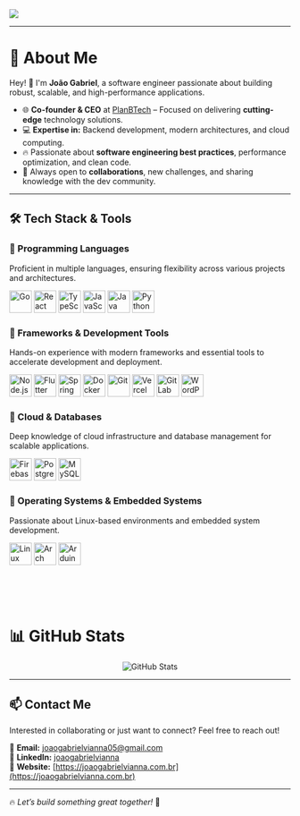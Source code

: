 <img src="https://user-images.githubusercontent.com/52347812/137624699-ce6bb7ee-eb84-46f1-ac69-c4b78b22db90.png" style="display: block; margin: 0 auto;">
 
---

# 🚀 About Me   
Hey! 👋 I'm **João Gabriel**, a software engineer passionate about building robust, scalable, and high-performance applications.  

- 🌐 **Co-founder & CEO** at [PlanBTech](https://planbtech.com.br) – Focused on delivering **cutting-edge** technology solutions.  
- 💻 **Expertise in:** Backend development, modern architectures, and cloud computing.  
- 🔥 Passionate about **software engineering best practices**, performance optimization, and clean code.  
- 🤝 Always open to **collaborations**, new challenges, and sharing knowledge with the dev community.  

---

## 🛠️ Tech Stack & Tools  

### 🚀 Programming Languages  
Proficient in multiple languages, ensuring flexibility across various projects and architectures.  
<p>
    <img src="https://cdn.jsdelivr.net/gh/devicons/devicon@latest/icons/go/go-original-wordmark.svg" height="40" alt="Go" />
    <img src="https://cdn.jsdelivr.net/gh/devicons/devicon@latest/icons/react/react-original.svg" height="40" alt="React" />
    <img src="https://cdn.jsdelivr.net/gh/devicons/devicon@latest/icons/typescript/typescript-original.svg" height="40" alt="TypeScript" />
    <img src="https://cdn.jsdelivr.net/gh/devicons/devicon@latest/icons/javascript/javascript-original.svg" height="40" alt="JavaScript" />
    <img src="https://cdn.jsdelivr.net/gh/devicons/devicon@latest/icons/java/java-original.svg" height="40" alt="Java" />
    <img src="https://cdn.jsdelivr.net/gh/devicons/devicon@latest/icons/python/python-original.svg" height="40" alt="Python" />
</p>

### 🚀 Frameworks & Development Tools  
Hands-on experience with modern frameworks and essential tools to accelerate development and deployment.  
<p>
    <img src="https://cdn.jsdelivr.net/gh/devicons/devicon@latest/icons/nodejs/nodejs-original.svg" height="40" alt="Node.js" />
    <img src="https://cdn.jsdelivr.net/gh/devicons/devicon@latest/icons/flutter/flutter-original.svg" height="40" alt="Flutter" />
    <img src="https://cdn.jsdelivr.net/gh/devicons/devicon@latest/icons/spring/spring-original.svg" height="40" alt="Spring" />
    <img src="https://cdn.jsdelivr.net/gh/devicons/devicon@latest/icons/docker/docker-original.svg" height="40" alt="Docker" />
    <img src="https://cdn.jsdelivr.net/gh/devicons/devicon@latest/icons/git/git-original.svg" height="40" alt="Git" />
    <img src="https://cdn.jsdelivr.net/gh/devicons/devicon@latest/icons/vercel/vercel-original.svg" height="40" alt="Vercel" />
    <img src="https://cdn.jsdelivr.net/gh/devicons/devicon@latest/icons/gitlab/gitlab-original.svg" height="40" alt="GitLab" />
    <img src="https://cdn.jsdelivr.net/gh/devicons/devicon@latest/icons/wordpress/wordpress-plain.svg" height="40" alt="WordPress" />
</p>

### 🚀 Cloud & Databases  
Deep knowledge of cloud infrastructure and database management for scalable applications.  
<p>
    <img src="https://cdn.jsdelivr.net/gh/devicons/devicon@latest/icons/firebase/firebase-original.svg" height="40" alt="Firebase" />
    <img src="https://cdn.jsdelivr.net/gh/devicons/devicon@latest/icons/postgresql/postgresql-original.svg" height="40" alt="PostgreSQL" />
    <img src="https://cdn.jsdelivr.net/gh/devicons/devicon@latest/icons/mysql/mysql-original.svg" height="40" alt="MySQL" />
</p>

### 🚀 Operating Systems & Embedded Systems  
Passionate about Linux-based environments and embedded system development.  
<p>
    <img src="https://cdn.jsdelivr.net/gh/devicons/devicon@latest/icons/linux/linux-original.svg" height="40" alt="Linux" />
    <img src="https://cdn.jsdelivr.net/gh/devicons/devicon@latest/icons/archlinux/archlinux-original.svg" height="40" alt="Arch Linux" />
    <img src="https://cdn.jsdelivr.net/gh/devicons/devicon@latest/icons/arduino/arduino-original.svg" height="40" alt="Arduino" />
</p>

</br>
</br>
</br>

# 📊 GitHub Stats  
<p align="center">
  <img src="https://github-readme-stats.vercel.app/api?username=joaogabrielvianna&show_icons=true&theme=radical" alt="GitHub Stats" />
</p>

---

## 📫 Contact Me  
Interested in collaborating or just want to connect? Feel free to reach out!  

📩 **Email:** [joaogabrielvianna05@gmail.com](mailto:joaogabrielvianna05@gmail.com)  
💼 **LinkedIn:** [joaogabrielvianna](https://www.linkedin.com/in/joaogabrielvianna/)  
📌 **Website:** [https://joaogabrielvianna.com.br](https://joaogabrielvianna.com.br)  

---

🔥 *Let’s build something great together!* 🚀  
